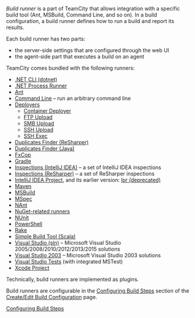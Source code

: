 [//]: # (title: Build Runner)
[//]: # (auxiliary-id: Build Runner)
_Build runner_ is a part of TeamCity that allows integration with a specific build tool (Ant, MSBuild, Command Line, and so on). In a build configuration, a build runner defines how to run a build and report its results.

Each build runner has two parts:
* the server\-side settings that are configured through the web UI
* the agent\-side part that executes a build on an agent

TeamCity comes bundled with the following runners:
* [.NET CLI (dotnet)](net-cli-dotnet.md)
* [.NET Process Runner](net-process-runner.md)
* [Ant](ant.md)
* [Command Line](command-line.md) – run an arbitrary command line
* [Deployers](deployers.md) 
  * [Container Deployer](container-deployer.md)
  * [FTP Upload](ftp-upload.md)
  * [SMB Upload](smb-upload.md)
  * [SSH Upload](ssh-upload.md)
  * [SSH Exec](ssh-upload.md)
* [Duplicates Finder (ReSharper)](duplicates-finder-resharper.md)
* [Duplicates Finder (Java)](duplicates-finder-java.md)
* [FxCop](fxcop.md)
* [Gradle](gradle.md)
* [Inspections (IntelliJ IDEA)](inspections.md) – a set of IntelliJ IDEA inspections
* [Inspections (ReSharper)](inspections-resharper.md) – a set of ReSharper inspections
* [IntelliJ IDEA Project](intellij-idea-project.md), and its earlier version: [Ipr (deprecated)](ipr-deprecated.md)
* [Maven](maven.md)
* [MSBuild](msbuild.md)
* [MSpec](mspec.md)
* [NAnt](nant.md)
* [NuGet-related runners](nuget.md)
* [NUnit](nunit.md)
* [PowerShell](powershell.md)
* [Rake](rake.md)
* [Simple Build Tool (Scala)](https://confluence.jetbrains.com/pages/viewpage.action?pageId=74844978)
* [Visual Studio (sln)](visual-studio-sln.md) – Microsoft Visual Studio 2005/2008/2010/2012/2013/2015 solutions
* [Visual Studio 2003](visual-studio-2003.md) – Microsoft Visual Studio 2003 solutions
* [Visual Studio Tests](visual-studio-tests.md) (with integrated MSTest)
* [Xcode Project](xcode-project.md)

Technically, build runners are implemented as plugins.

Build runners are configurable in the [Configuring Build Steps](configuring-build-steps.md) section of the [Create/Edit Build Configuration](creating-and-editing-build-configurations.md) page.

 <seealso>
        <category ref="admin-guide">
            <a href="configuring-build-steps.md">Configuring Build Steps</a>
        </category>
</seealso>